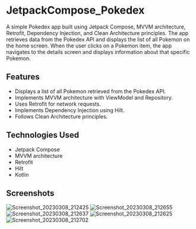 # JetpackCompose_Pokedex
A simple Pokedex app built using Jetpack Compose,
 MVVM architecture, Retrofit, Dependency Injection, and Clean Architecture principles.
 The app retrieves data from the Pokedex API and displays the list of all Pokemon on the home screen. 
When the user clicks on a Pokemon item, the app navigates to the details screen and displays information about that specific Pokemon.

## Features
* Displays a list of all Pokemon retrieved from the Pokedex API.
* Implements MVVM architecture with ViewModel and Repository.
* Uses Retrofit for network requests.
* Implements Dependency Injection using Hilt.
* Follows Clean Architecture principles.

## Technologies Used
* Jetpack Compose
* MVVM architecture
* Retrofit
* Hilt
* Kotlin


## Screenshots
![Screenshot_20230308_212425](https://user-images.githubusercontent.com/41927152/223785482-ed37c6d3-f91e-4004-883f-4f0389eb3058.png)
![Screenshot_20230308_212655](https://user-images.githubusercontent.com/41927152/223785863-79fd66c4-7d92-427a-8513-47c5154fd162.png)
![Screenshot_20230308_212637](https://user-images.githubusercontent.com/41927152/223785912-aab141d4-ad76-4342-8c54-6749cb57c956.png)
![Screenshot_20230308_212625](https://user-images.githubusercontent.com/41927152/223785931-105d16be-6b14-4aee-b465-940b08fca691.png)
![Screenshot_20230308_212702](https://user-images.githubusercontent.com/41927152/223785948-81f424f7-fc40-49db-839e-470549d5e573.png)
